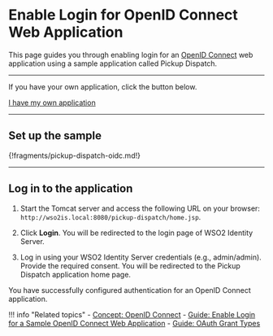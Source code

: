 # Enable Login for OpenID Connect Web Application

This page guides you through enabling login for an [OpenID Connect](../../references/concepts/authentication/intro-oidc) web application using a sample application called Pickup Dispatch. 

----
If you have your own application, click the button below.

<a class="samplebtn_a" href="../../guides/login/webapp-oidc"   rel="nofollow noopener">I have my own application</a>

----

## Set up the sample

{!fragments/pickup-dispatch-oidc.md!}

----

## Log in to the application

1. Start the Tomcat server and access the following URL on your browser: `http://wso2is.local:8080/pickup-dispatch/home.jsp`.

2. Click **Login**. You will be redirected to the login page of WSO2 Identity Server. 

3. Log in using your WSO2 Identity Server credentials (e.g., admin/admin). Provide the required consent. You will be redirected to the Pickup Dispatch application home page.

You have successfully configured authentication for an OpenID Connect application.


!!! info "Related topics"
    - [Concept: OpenID Connect](../../references/concepts/authentication/intro-oidc)
    - [Guide: Enable Login for a Sample OpenID Connect Web Application](../../guides/login/webapp-oidc)
    - [Guide: OAuth Grant Types](../../guides/access-delegation/oauth-grant-types)





